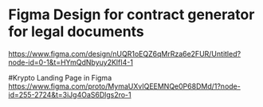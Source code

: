 # Figma Design for contract generator for legal documents
https://www.figma.com/design/nUQR1oEQZ6qMrRza6e2FUR/Untitled?node-id=0-1&t=HYmQdNbyuy2KlfI4-1

#Krypto Landing Page in Figma
https://www.figma.com/proto/MymaUXvIQEEMNQe0P68DMd/1?node-id=255-2724&t=3iJg4OaS6Dlgs2ro-1
